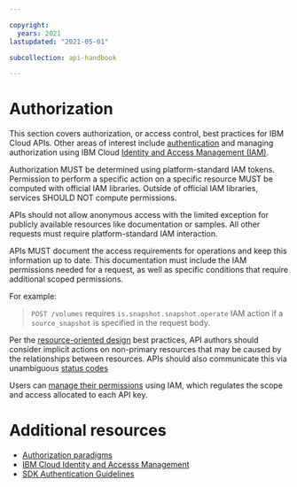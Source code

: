 ```yaml
---

copyright:
  years: 2021
lastupdated: "2021-05-01"

subcollection: api-handbook

---
```


# Authorization

This section covers authorization, or access control, best practices for IBM Cloud APIs.  Other areas of interest include [authentication](/docs/api-handbook?topic=api-handbook-authentication) and managing authorization using IBM Cloud [Identity and Access Management (IAM)](https://cloud.ibm.com/iam/overview).

Authorization MUST be determined using platform-standard IAM tokens. Permission to perform a specific action on a specific resource MUST be computed with official IAM libraries. Outside of official IAM libraries, services SHOULD NOT compute permissions.

APIs should not allow anonymous access with the limited exception for publicly available resources like documentation or samples. All other requests must require platform-standard IAM interaction.

APIs MUST document the access requirements for operations and keep this information up to date. This documentation must include the IAM permissions needed for a request, as well as specific conditions that require additional scoped permissions.

For example: 
> `POST /volumes` requires `is.snapshot.snapshot.operate` IAM action if a `source_snapshot` is specified in the request body.

Per the [resource-oriented design](https://cloud.ibm.com/docs/api-handbook?topic=api-handbook-resources) best practices, API authors should consider implicit actions on non-primary resources that may be caused by the relationships between resources.  APIs should also communicate this via unambiguous [status codes](/docs/api-handbook?topic=api-handbook-status-codes)

Users can [manage their permissions](https://cloud.ibm.com/docs/account?topic=account-access-getstarted) using IAM, which regulates the scope and access allocated to each API key.

# Additional resources

* [Authorization paradigms](/docs/api-handbook?topic=api-handbook-authorization)
* [IBM Cloud Identity and Accesss Management](/docs/account?topic=account-iamoverview)
* [SDK Authentication Guidelines](https://github.com/IBM/ibm-cloud-sdk-common#authentication)
